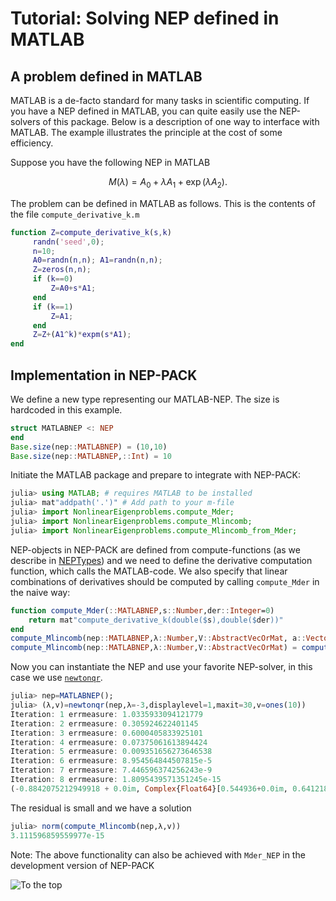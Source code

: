 # Tutorial: Solving NEP defined in MATLAB

## A problem defined in MATLAB

MATLAB is a de-facto standard for many tasks in scientific
computing.
If you have a NEP defined in MATLAB, you can quite easily
use the NEP-solvers of this package. Below is a description
of one way to interface with MATLAB. The example
illustrates the principle at the cost of some efficiency.

Suppose you have the following NEP in MATLAB
```math
M(\lambda)=A_0+\lambda A_1+\exp(\lambda A_2).
```
The problem can be defined in MATLAB as follows.
This is the contents of the file `compute_derivative_k.m`

```matlab
function Z=compute_derivative_k(s,k)
     randn('seed',0);
     n=10;
     A0=randn(n,n); A1=randn(n,n);
     Z=zeros(n,n);
     if (k==0)
         Z=A0+s*A1;
     end
     if (k==1)
         Z=A1;
     end
     Z=Z+(A1^k)*expm(s*A1);
end
```

## Implementation in NEP-PACK

We define a new type representing our MATLAB-NEP.
The size is hardcoded in this example.
```julia
struct MATLABNEP <: NEP
end
Base.size(nep::MATLABNEP) = (10,10)
Base.size(nep::MATLABNEP,::Int) = 10
```
Initiate the MATLAB package and prepare to integrate with NEP-PACK:
```julia
julia> using MATLAB; # requires MATLAB to be installed
julia> mat"addpath('.')" # Add path to your m-file
julia> import NonlinearEigenproblems.compute_Mder;
julia> import NonlinearEigenproblems.compute_Mlincomb;
julia> import NonlinearEigenproblems.compute_Mlincomb_from_Mder;
```
NEP-objects in NEP-PACK are defined from compute-functions (as
we describe in [NEPTypes](types.md)) and we need to define
the derivative computation function, which calls the MATLAB-code.
We also specify that linear combinations of derivatives should
be computed by calling `compute_Mder` in the naive way:
```julia
function compute_Mder(::MATLABNEP,s::Number,der::Integer=0)
    return mat"compute_derivative_k(double($s),double($der))"
end
compute_Mlincomb(nep::MATLABNEP,λ::Number,V::AbstractVecOrMat, a::Vector) = compute_Mlincomb_from_Mder(nep,λ,V,a)
compute_Mlincomb(nep::MATLABNEP,λ::Number,V::AbstractVecOrMat) = compute_Mlincomb(nep,λ,V, ones(eltype(V),size(V,2)))
```
Now you can instantiate the NEP and use your favorite NEP-solver,
in this case we use [`newtonqr`](methods.md#NonlinearEigenproblems.NEPSolver.newtonqr).
```julia
julia> nep=MATLABNEP();
julia> (λ,v)=newtonqr(nep,λ=-3,displaylevel=1,maxit=30,v=ones(10))
Iteration: 1 errmeasure: 1.0335933094121779
Iteration: 2 errmeasure: 0.305924622401145
Iteration: 3 errmeasure: 0.6000405833925101
Iteration: 4 errmeasure: 0.07375061613894424
Iteration: 5 errmeasure: 0.009351656273646538
Iteration: 6 errmeasure: 8.954564844507815e-5
Iteration: 7 errmeasure: 7.446596374256243e-9
Iteration: 8 errmeasure: 1.8095439571351245e-15
(-0.8842075212949918 + 0.0im, Complex{Float64}[0.544936+0.0im, 0.641218+0.0im, 0.089366+0.0im, -0.0975048+0.0im, 0.133397+0.0im, 1.0+0.0im, -0.836009+0.0im, -0.00753176+0.0im, 0.270149+0.0im, -0.664448+0.0im], [0.354722, -0.0659026, -0.465767, 0.079273, -0.524316, -0.372411, -0.0129146, -0.386585, -0.140157, 0.252488])
```
The residual is small and we have a solution
```julia
julia> norm(compute_Mlincomb(nep,λ,v))
3.111596859559977e-15
```

Note: The above functionality can also be achieved with  `Mder_NEP` in the development version of NEP-PACK

![To the top](http://jarlebring.se/onepixel.png?NEPPACKDOC_MATLAB1)
